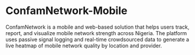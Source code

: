 # ConfamNetwork-Mobile
ConfamNetwork is a mobile and web-based solution that helps users track, report, and visualize mobile network strength across Nigeria. The platform uses passive signal logging and real-time crowdsourced data to generate a live heatmap of mobile network quality by location and provider.

